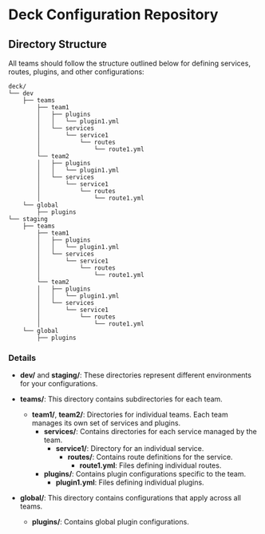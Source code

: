 # Deck Configuration Repository

## Directory Structure

All teams should follow the structure outlined below for defining services, routes, plugins, and other configurations:

```plaintext
deck/
└── dev
    ├── teams
        ├── team1
        │   ├── plugins
        │   │   └── plugin1.yml
        │   └── services
        │       └── service1
        │           └── routes
        │               └── route1.yml
        └── team2
        │   ├── plugins
        │   │   └── plugin1.yml
        │   └── services
        │       └── service1
        │           └── routes
        │               └── route1.yml
    └── global
        ├── plugins
└── staging
    ├── teams
        ├── team1
        │   ├── plugins
        │   │   └── plugin1.yml
        │   └── services
        │       └── service1
        │           └── routes
        │               └── route1.yml
        └── team2
        │   ├── plugins
        │   │   └── plugin1.yml
        │   └── services
        │       └── service1
        │           └── routes
        │               └── route1.yml
    └── global
        ├── plugins
```

### Details

- **dev/** and **staging/**: These directories represent different environments for your configurations.
  
- **teams/**: This directory contains subdirectories for each team.
  - **team1/**, **team2/**: Directories for individual teams. Each team manages its own set of services and plugins.
    - **services/**: Contains directories for each service managed by the team.
      - **service1/**: Directory for an individual service.
        - **routes/**: Contains route definitions for the service.
          - **route1.yml**: Files defining individual routes.
    - **plugins/**: Contains plugin configurations specific to the team.
      - **plugin1.yml**: Files defining individual plugins.
  
- **global/**: This directory contains configurations that apply across all teams.
  - **plugins/**: Contains global plugin configurations.